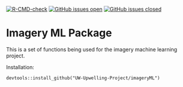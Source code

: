 <!-- badges: start -->
[![R-CMD-check](https://github.com/UW-Upwelling-Project/imageryML/workflows/R-CMD-check/badge.svg)](https://github.com/UW-Upwelling-Project/imageryML/actions)
[![GitHub issues open](https://img.shields.io/github/issues/UW-Upwelling-Project/imageryML.svg?maxAge=2592000)](https://github.com/UW-Upwelling-Project/imageryML/issues)
[![GitHub issues closed](https://img.shields.io/github/issues-closed/UW-Upwelling-Project/imageryML.svg)](https://github.com/UW-Upwelling-Project/imageryML/issues)

<!-- badges: end -->

# Imagery ML Package

This is a set of functions being used for the imagery machine learning project.

Installation:
```
devtools::install_github("UW-Upwelling-Project/imageryML")
```

